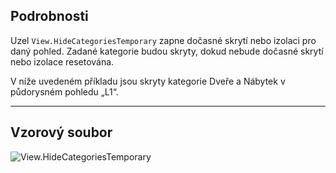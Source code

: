 ## Podrobnosti
Uzel `View.HideCategoriesTemporary` zapne dočasné skrytí nebo izolaci pro daný pohled. Zadané kategorie budou skryty, dokud nebude dočasné skrytí nebo izolace resetována.

V níže uvedeném příkladu jsou skryty kategorie Dveře a Nábytek v půdorysném pohledu „L1“.
___
## Vzorový soubor

![View.HideCategoriesTemporary](./Revit.Elements.Views.View.HideCategoriesTemporary_img.jpg)
